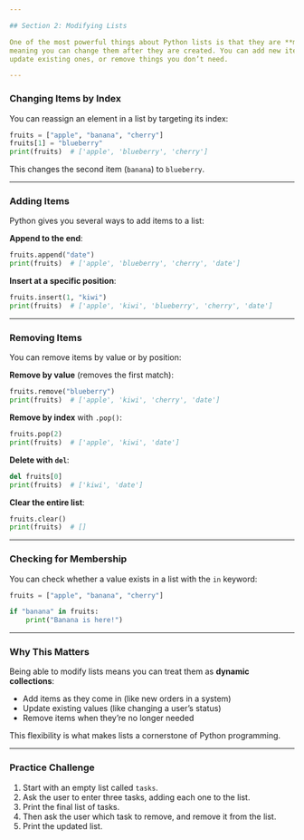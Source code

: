 ```yaml
---

## Section 2: Modifying Lists

One of the most powerful things about Python lists is that they are **mutable**,
meaning you can change them after they are created. You can add new items,
update existing ones, or remove things you don’t need.

---
```


### Changing Items by Index

You can reassign an element in a list by targeting its index:

```python
fruits = ["apple", "banana", "cherry"]
fruits[1] = "blueberry"
print(fruits)  # ['apple', 'blueberry', 'cherry']
```

This changes the second item (`banana`) to `blueberry`.

---

### Adding Items

Python gives you several ways to add items to a list:

**Append to the end**:

```python
fruits.append("date")
print(fruits)  # ['apple', 'blueberry', 'cherry', 'date']
```

**Insert at a specific position**:

```python
fruits.insert(1, "kiwi")
print(fruits)  # ['apple', 'kiwi', 'blueberry', 'cherry', 'date']
```

---

### Removing Items

You can remove items by value or by position:

**Remove by value** (removes the first match):

```python
fruits.remove("blueberry")
print(fruits)  # ['apple', 'kiwi', 'cherry', 'date']
```

**Remove by index** with `.pop()`:

```python
fruits.pop(2)
print(fruits)  # ['apple', 'kiwi', 'date']
```

**Delete with `del`**:

```python
del fruits[0]
print(fruits)  # ['kiwi', 'date']
```

**Clear the entire list**:

```python
fruits.clear()
print(fruits)  # []
```

---

### Checking for Membership

You can check whether a value exists in a list with the `in` keyword:

```python
fruits = ["apple", "banana", "cherry"]

if "banana" in fruits:
    print("Banana is here!")
```

---

### Why This Matters

Being able to modify lists means you can treat them as **dynamic collections**:

* Add items as they come in (like new orders in a system)
* Update existing values (like changing a user’s status)
* Remove items when they’re no longer needed

This flexibility is what makes lists a cornerstone of Python programming.

---

### Practice Challenge

1. Start with an empty list called `tasks`.
2. Ask the user to enter three tasks, adding each one to the list.
3. Print the final list of tasks.
4. Then ask the user which task to remove, and remove it from the list.
5. Print the updated list.

